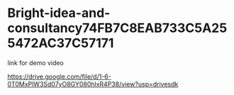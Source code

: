 # Bright-idea-and-consultancy74FB7C8EAB733C5A255472AC37C57171

link for demo video

https://drive.google.com/file/d/1-6-0T0MxPlW3Sd07yO8GY080hlxR4P38/view?usp=drivesdk
